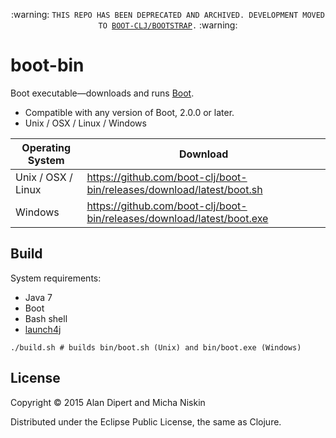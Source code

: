 <p align="center" color="red">
  :warning: <code>THIS REPO HAS BEEN DEPRECATED AND ARCHIVED. DEVELOPMENT MOVED TO <a href="http://github.com/boot-clj/bootstrap">BOOT-CLJ/BOOTSTRAP</a>.</code> :warning:
</p>

# boot-bin

Boot executable&mdash;downloads and runs [Boot](http://boot-clj.com).

* Compatible with any version of Boot, 2.0.0 or later.
* Unix / OSX / Linux / Windows

| Operating System | Download |
|------------------|----------|
| Unix / OSX / Linux | https://github.com/boot-clj/boot-bin/releases/download/latest/boot.sh |
| Windows | https://github.com/boot-clj/boot-bin/releases/download/latest/boot.exe |

## Build

System requirements:

* Java 7
* Boot
* Bash shell
* [launch4j](http://launch4j.sourceforge.net/)

```
./build.sh # builds bin/boot.sh (Unix) and bin/boot.exe (Windows)
```

## License

Copyright © 2015 Alan Dipert and Micha Niskin

Distributed under the Eclipse Public License, the same as Clojure.
